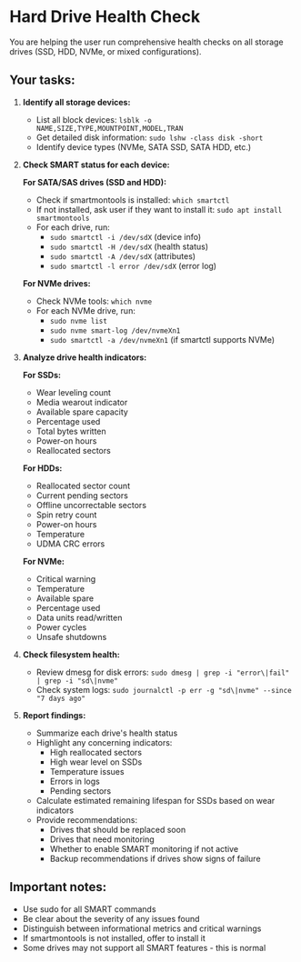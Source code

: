 # Hard Drive Health Check

You are helping the user run comprehensive health checks on all storage drives (SSD, HDD, NVMe, or mixed configurations).

## Your tasks:

1. **Identify all storage devices:**
   - List all block devices: `lsblk -o NAME,SIZE,TYPE,MOUNTPOINT,MODEL,TRAN`
   - Get detailed disk information: `sudo lshw -class disk -short`
   - Identify device types (NVMe, SATA SSD, SATA HDD, etc.)

2. **Check SMART status for each device:**

   **For SATA/SAS drives (SSD and HDD):**
   - Check if smartmontools is installed: `which smartctl`
   - If not installed, ask user if they want to install it: `sudo apt install smartmontools`
   - For each drive, run:
     - `sudo smartctl -i /dev/sdX` (device info)
     - `sudo smartctl -H /dev/sdX` (health status)
     - `sudo smartctl -A /dev/sdX` (attributes)
     - `sudo smartctl -l error /dev/sdX` (error log)

   **For NVMe drives:**
   - Check NVMe tools: `which nvme`
   - For each NVMe drive, run:
     - `sudo nvme list`
     - `sudo nvme smart-log /dev/nvmeXn1`
     - `sudo smartctl -a /dev/nvmeXn1` (if smartctl supports NVMe)

3. **Analyze drive health indicators:**

   **For SSDs:**
   - Wear leveling count
   - Media wearout indicator
   - Available spare capacity
   - Percentage used
   - Total bytes written
   - Power-on hours
   - Reallocated sectors

   **For HDDs:**
   - Reallocated sector count
   - Current pending sectors
   - Offline uncorrectable sectors
   - Spin retry count
   - Power-on hours
   - Temperature
   - UDMA CRC errors

   **For NVMe:**
   - Critical warning
   - Temperature
   - Available spare
   - Percentage used
   - Data units read/written
   - Power cycles
   - Unsafe shutdowns

4. **Check filesystem health:**
   - Review dmesg for disk errors: `sudo dmesg | grep -i "error\|fail" | grep -i "sd\|nvme"`
   - Check system logs: `sudo journalctl -p err -g "sd\|nvme" --since "7 days ago"`

5. **Report findings:**
   - Summarize each drive's health status
   - Highlight any concerning indicators:
     - High reallocated sectors
     - High wear level on SSDs
     - Temperature issues
     - Errors in logs
     - Pending sectors
   - Calculate estimated remaining lifespan for SSDs based on wear indicators
   - Provide recommendations:
     - Drives that should be replaced soon
     - Drives that need monitoring
     - Whether to enable SMART monitoring if not active
     - Backup recommendations if drives show signs of failure

## Important notes:
- Use sudo for all SMART commands
- Be clear about the severity of any issues found
- Distinguish between informational metrics and critical warnings
- If smartmontools is not installed, offer to install it
- Some drives may not support all SMART features - this is normal

